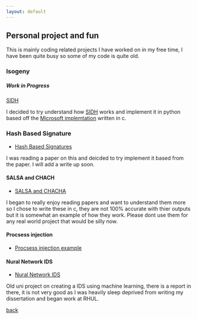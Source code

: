 ```yaml
---
layout: default
---
```


## Personal project and fun 




This is mainly coding related projects I have worked on in my free time, I have been quite busy so some of my code is quite old.  
 
 
 
### Isogeny 
##### Work in Progress
 [SIDH](https://github.com/HBLocker/Isogeny-/blob/main/sidh.py)

I decided to try understand how [SIDH](https://blog.cloudflare.com/sidh-go/) works and implement it in python based off the [Microsoft implemtation](https://github.com/microsoft/PQCrypto-SIDH)  written in c.


### Hash Based Signature
- [Hash Based Signatures](https://github.com/HBLocker/Hash-Based-Signatures)

I was reading a paper on this and deicded to try implement it based from the paper. I will add a write up soon. 


#### SALSA and CHACH 
- [SALSA and CHACHA](https://github.com/HBLocker/Salsa-ChaCha)


I began to really enjoy reading papers and want to understand them more so I chose to write these in c, they are not 100% accurate with thier outputs but it is somewhat an example of how they work. Please dont use them for any real world project that would be silly now. 



#### Procsess injection
-  [Procsess injection example](https://github.com/HBLocker/procsss-Injection/blob/master/README.md)


#### Nural Network IDS

 - [Nural Network IDS](https://github.com/HBLocker/NuralNetwork-Network-traffic)
 
 Old uni project on creating a IDS using machine learning, there is a report in there, it is not very good as I was heavily sleep deprived from writing my dissertation and began work at RHUL. 


[back](./)



